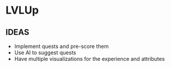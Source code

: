 # LVLUp

## IDEAS

- Implement quests and pre-score them
- Use AI to suggest quests
- Have multiple visualizations for the experience and attributes

